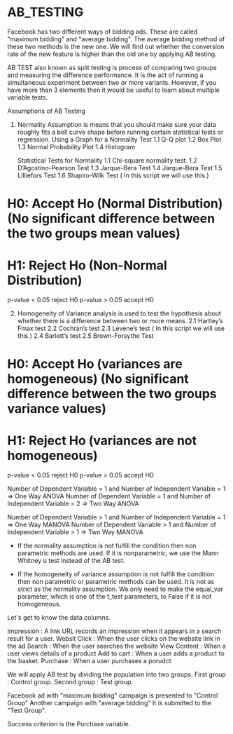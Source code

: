 # AB_TESTING

Facebook has two different ways of bidding ads. These are called "maximum bidding" and "average bidding". The average bidding method of these two methods is the new one. We will find out whether the conversion rate of the new feature is higher than the old one by applying AB testing.

AB TEST also known as split testing is process of comparing two groups and measuring the difference performance. It is the act of running a simultaneous experiment between two or more variants. However, if you have more than 3 elements then it would be useful to learn about multiple variable tests.
 
Assumptions of AB Testing

1. Normality Assumption is means that you should make sure your data roughly fits a bell curve shape before running certain statistical tests or regression. 
	Using a Graph for a Normality Test
		1.1 Q-Q plot
		1.2 Box Plot
		1.3 Normal Probability Plot
		1.4 Histogram

	Statistical Tests for Normality
		1.1 Chi-square normality test.
		1.2 D’Agostino-Pearson Test
		1.3 Jarque-Bera Test
		1.4 Jarque-Bera Test
		1.5 Lilliefors Test
		1.6 Shapiro-Wilk Test ( In this script we will use this.)
		
# H0: Accept Ho (Normal Distribution) (No significant difference between the two groups mean values)
# H1: Reject Ho (Non-Normal Distribution)

p-value < 0.05 reject H0
p-value > 0.05 accept H0
		
2. Homogeneity of Variance analysis is used to test the hypothesis about whether there is a difference between two or more means.
		2.1 Hartley’s Fmax test 
		2.2 Cochran’s test 
		2.3 Levene’s test ( In this script we will use this.)
		2.4 Barlett’s test
		2.5 Brown-Forsythe Test
		
# H0: Accept Ho (variances are homogeneous) (No significant difference between the two groups variance values)
# H1: Reject Ho (variances are not homogeneous)		

p-value < 0.05 reject H0
p-value > 0.05 accept H0

Number of Dependent Variable = 1 and Number of Independent Variable = 1 => One Way ANOVA
Number of Dependent Variable = 1 and Number of Independent Variable = 2 => Two Way ANOVA

Number of Dependent Variable > 1 and Number of Independent Variable = 1 => One Way MANOVA
Number of Dependent Variable > 1 and Number of Independent Variable > 1 => Two Way MANOVA

* If the normality assumption is not fulfill the condition then non parametric methods are used. If it is nonparametric, we use the Mann Whitney u test instead of the AB test.

* If the homogeneity of variance assumption is not fulfill the condition then non parametric or parametric methods can be used. It is not as strict as the normality assumption.
We only need to make the equal_var parameter, which is one of the t_test parameters, to False if it is not homogeneous.

Let's get to know the data columns.

Impression : A link URL records an impression when it appears in a search result for a user.
Websit Click : When the user clicks on the website link in the ad
Search : When the user searches the website
View Content : When a user views details of a product
Add to cart : When a user adds a product to the basket.
Purchase : When a user purchases a porudct

We will apply AB test by dividing the population into two groups. First group : Control group. Second group : Test group.

Facebook ad with "maximum bidding" campaign is presented to "Control Group"
Another campaign with "average bidding" It is submitted to the "Test Group".

Success criterion is the Purchase variable.
